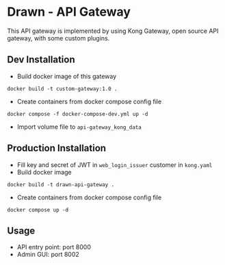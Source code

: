 # Drawn - API Gateway

This API gateway is implemented by using Kong Gateway, open source API gateway, with some custom plugins.

## Dev Installation

- Build docker image of this gateway

```
docker build -t custom-gateway:1.0 .
```

- Create containers from docker compose config file

```
docker compose -f docker-compose-dev.yml up -d
```

- Import volume file to `api-gateway_kong_data`

## Production Installation

- Fill key and secret of JWT in `web_login_issuer` customer in `kong.yaml`
- Build docker image
```
docker build -t drawn-api-gateway .
```

- Create containers from docker compose config file

```
docker compose up -d
```

## Usage

- API entry point: port 8000
- Admin GUI: port 8002